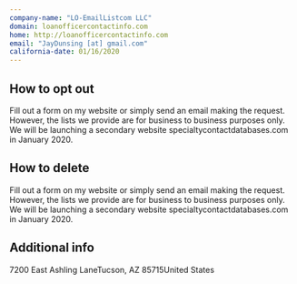 ```yaml
---
company-name: "LO-EmailListcom LLC"
domain: loanofficercontactinfo.com
home: http://loanofficercontactinfo.com
email: "JayDunsing [at] gmail.com"
california-date: 01/16/2020
---
```

## How to opt out


Fill out a form on my website or simply send an email making the request. However, the lists we provide are for business to business purposes only. We will be launching a secondary website specialtycontactdatabases.com in January 2020.

## How to delete


Fill out a form on my website or simply send an email making the request. However, the lists we provide are for business to business purposes only. We will be launching a secondary website specialtycontactdatabases.com in January 2020.

## Additional info




7200 East Ashling LaneTucson, AZ 85715United States













